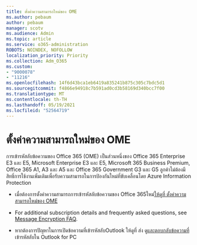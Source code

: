 ```yaml
---
title: ตั้งค่าความสามารถใหม่ของ OME
ms.author: pebaum
author: pebaum
manager: scotv
ms.audience: Admin
ms.topic: article
ms.service: o365-administration
ROBOTS: NOINDEX, NOFOLLOW
localization_priority: Priority
ms.collection: Adm_O365
ms.custom:
- "9000078"
- "11216"
ms.openlocfilehash: 14f6d43bca1eb6419a835241b875c305c7bdc5d1
ms.sourcegitcommit: f4866e94918c7b591ad0cd3b58169d340bcc7f00
ms.translationtype: MT
ms.contentlocale: th-TH
ms.lasthandoff: 05/19/2021
ms.locfileid: "52564719"
---
```

# <a name="set-up-new-ome-capabilities"></a>ตั้งค่าความสามารถใหม่ของ OME

การเข้ารหัสลับข้อความของ Office 365 (OME) เป็นส่วนหนึ่งของ Office 365 Enterprise E3 และ E5, Microsoft Enterprise E3 และ E5, Microsoft 365 Business Premium, Office 365 A1, A3 และ A5 และ Office 365 Government G3 และ G5 ลูกค้าไม่ต้องมีสิทธิ์การใช้งานเพิ่มเติมเพื่อรับความสามารถในการป้องกันใหม่ที่ขับเคลื่อนโดย Azure Information Protection 

- เมื่อต้องการตั้งค่าความสามารถการเข้ารหัสลับข้อความของ Office 365ใหม่[ให้ดูที่ ตั้งค่าความสามารถใหม่ของ OME](/microsoft-365/compliance/set-up-new-message-encryption-capabilities)

- For additional subscription details and frequently asked questions, see [Message Encryption FAQ](/microsoft-365/compliance/ome-faq#what-subscriptions-do-i-need-to-use-the-new-ome-capabilities-).

- หากต้องการปัญหาในการเปิดข้อความที่เข้ารหัสลับOutlook ให้ดูที่ ส่ง ดู[และตอบกลับข้อความที่](https://support.microsoft.com/en-us/topic/send-view-and-reply-to-encrypted-messages-in-outlook-for-pc-eaa43495-9bbb-4fca-922a-df90dee51980?ui=en-us&rs=en-us&ad=us)เข้ารหัสลับใน Outlook for PC